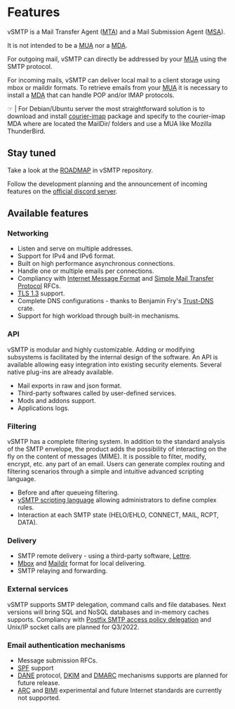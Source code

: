 # Features

vSMTP is a Mail Transfer Agent ([MTA]) and a Mail Submission Agent ([MSA]).

It is not intended to be a [MUA] nor a [MDA].

For outgoing mail, vSMTP can directly be addressed by your [MUA] using the SMTP protocol.

For incoming mails, vSMTP can deliver local mail to a client storage using mbox or maildir formats. To retrieve emails from your [MUA] it is necessary to install a [MDA] that can handle POP and/or IMAP protocols.

&#9758; | For Debian/Ubuntu server the most straightforward solution is to download and install [courier-imap] package and specify to the courier-imap MDA where are located the MailDir/ folders and use a MUA like Mozilla ThunderBird.

[courier-imap]: https://packages.debian.org/search?keywords=courier-imap

[MUA]: ./term/agent.html#mua-mail-user-agent
[MTA]: ./term/agent.html#mta-mail-transfer-agent
[MSA]: ./term/agent.html#msa-mail-submission-agent
[MDA]: ./term/agent.html#mda-mail-delivery-agent

## Stay tuned

Take a look at the [ROADMAP](https://github.com/viridIT/vSMTP/blob/develop/ROADMAP.md) in vSMTP repository.

Follow the development planning and the announcement of incoming features on the [official discord server](https://discord.gg/N8JGBRBshf).

## Available features

### Networking

- Listen and serve on multiple addresses.
- Support for IPv4 and IPv6 format.
- Built on high performance asynchronous connections.
- Handle one or multiple emails per connections.
- Compliancy with [Internet Message Format] and [Simple Mail Transfer Protocol] RFCs.
- [TLS 1.3] support.
- Complete DNS configurations - thanks to Benjamin Fry's [Trust-DNS] crate.
- Support for high workload through built-in mechanisms.

[Internet Message Format]: https://datatracker.ietf.org/doc/html/rfc5322
[Simple Mail Transfer Protocol]: https://datatracker.ietf.org/doc/html/rfc5321
[TLS 1.3]: https://datatracker.ietf.org/doc/html/rfc8446
[Trust-DNS]: https://github.com/bluejekyll/trust-dns

### API

vSMTP is modular and highly customizable.  Adding or modifying subsystems is facilitated by the internal design of the software. An API is available allowing easy integration into existing security elements. Several native plug-ins are already available.

- Mail exports in raw and json format.
- Third-party softwares called by user-defined services.
- Mods and addons support.
- Applications logs.

### Filtering

vSMTP has a complete filtering system. In addition to the standard analysis of the SMTP envelope, the product adds the possibility of interacting on the fly on the content of messages (MIME). It is possible to filter, modify, encrypt, etc. any part of an email. Users can generate complex routing and filtering scenarios through a simple and intuitive advanced scripting language.

- Before and after queueing filtering.
- [vSMTP scripting language] allowing administrators to define complex rules.
- Interaction at each SMTP state (HELO/EHLO, CONNECT, MAIL, RCPT, DATA).

[vSMTP Scripting Language]: reference/vSL/vsl.md

### Delivery

- SMTP remote delivery - using a third-party software, [Lettre].
- [Mbox] and [Maildir] format for local delivering.
- SMTP relaying and forwarding.

[Mbox]: https://datatracker.ietf.org/doc/html/rfc4155
[Maildir]: https://en.wikipedia.org/wiki/Maildir
[Lettre]: https://github.com/lettre/lettre

### External services

vSMTP supports SMTP delegation, command calls and file databases.
Next versions will bring SQL and NoSQL databases and in-memory caches supports. Compliancy with [Postfix SMTP access policy delegation] and Unix/IP socket calls are planned for Q3/2022.

[Postfix SMTP access policy delegation]: http://www.postfix.org/SMTPD_POLICY_README.html

### Email authentication mechanisms

- Message submission RFCs.
- [SPF] support
- [DANE] protocol, [DKIM] and [DMARC] mechanisms supports are planned for future release.
- [ARC] and [BIMI] experimental and future Internet standards are currently not supported.

[DANE]: https://www.rfc-editor.org/rfc/rfc7671.html
[SPF]: https://www.rfc-editor.org/rfc/rfc7208.html
[DKIM]: https://www.rfc-editor.org/rfc/rfc6376.html
[DMARC]: https://www.rfc-editor.org/rfc/rfc7489.html
[ARC]: https://www.rfc-editor.org/rfc/rfc8617.html
[BIMI]: https://tools.ietf.org/id/draft-blank-ietf-bimi-00.html

